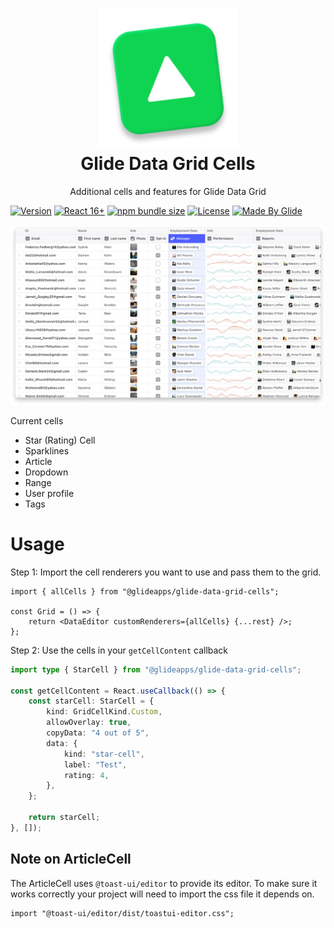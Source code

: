 <h1 align="center">
  <img src="https://raw.githubusercontent.com/glideapps/glide-data-grid/master/icon.png" width="224px"/><br/>
  <b>Glide Data Grid Cells</b>
</h1>
<p align="center">Additional cells and features for Glide Data Grid</p>

[![Version](https://img.shields.io/npm/v/@glideapps/glide-data-grid-cells?color=blue&label=latest&style=for-the-badge)](https://github.com/glideapps/glide-data-grid/releases)
[![React 16+](https://img.shields.io/badge/React-16+-00ADD8?style=for-the-badge&logo=react)](https://reactjs.org)
[![npm bundle size](https://img.shields.io/bundlephobia/minzip/@glideapps/glide-data-grid-cells?color=success&label=bundle&style=for-the-badge)](https://bundlephobia.com/package/@glideapps/glide-data-grid-cells)
[![License](https://img.shields.io/github/license/glideapps/glide-data-grid?color=red&style=for-the-badge)](https://github.com/glideapps/glide-data-grid/blob/main/LICENSE)
[![Made By Glide](https://img.shields.io/badge/❤_Made_by-Glide-11CCE5?style=for-the-badge&logo=none)](https://www.glideapps.com/jobs)

![Data Grid](https://raw.githubusercontent.com/glideapps/glide-data-grid/master/data-grid.jpg)

Current cells

- Star (Rating) Cell
- Sparklines
- Article
- Dropdown
- Range
- User profile
- Tags

# Usage

Step 1: Import the cell renderers you want to use and pass them to the grid.

```tsx
import { allCells } from "@glideapps/glide-data-grid-cells";

const Grid = () => {
    return <DataEditor customRenderers={allCells} {...rest} />;
};
```

Step 2: Use the cells in your `getCellContent` callback

```ts
import type { StarCell } from "@glideapps/glide-data-grid-cells";

const getCellContent = React.useCallback(() => {
    const starCell: StarCell = {
        kind: GridCellKind.Custom,
        allowOverlay: true,
        copyData: "4 out of 5",
        data: {
            kind: "star-cell",
            label: "Test",
            rating: 4,
        },
    };

    return starCell;
}, []);
```

## Note on ArticleCell

The ArticleCell uses `@toast-ui/editor` to provide its editor. To make sure it works correctly your project will need to import the css file it depends on.

```
import "@toast-ui/editor/dist/toastui-editor.css";
```
